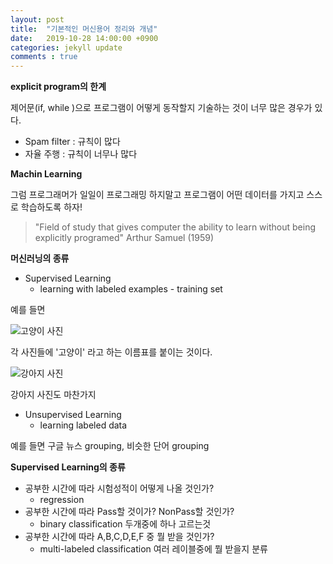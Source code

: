 ```yaml
---
layout: post
title:  "기본적인 머신용어 정리와 개념"
date:   2019-10-28 14:00:00 +0900
categories: jekyll update
comments : true
---
```


**explicit program의 한계**

제어문(if, while )으로 프로그램이 어떻게 동작할지 기술하는 것이 너무 많은 경우가 있다.

- Spam filter : 규칙이 많다
- 자율 주행 : 규칙이 너무나 많다

**Machin Learning**

그럼 프로그래머가 일일이 프로그래밍 하지말고 프로그램이 어떤 데이터를 가지고 스스로 학습하도록 하자!

> "Field of study that gives computer the ability to learn without being explicitly programed" Arthur Samuel (1959)

**머신러닝의 종류**

- Supervised Learning
  - learning with labeled examples - training set

예를 들면

![고양이 사진](https://github.com/gwnuysw/gwnuysw.github.io/blob/master/_images/2019_10_28/%EC%8A%A4%ED%81%AC%EB%A6%B0%EC%83%B7%202019-10-28%20%EC%98%A4%ED%9B%84%207.27.42.png?raw=true)

각 사진들에 '고양이' 라고 하는 이름표를 붙이는 것이다.

![강아지 사진](https://github.com/gwnuysw/gwnuysw.github.io/blob/master/_images/2019_10_28/%EC%8A%A4%ED%81%AC%EB%A6%B0%EC%83%B7%202019-10-28%20%EC%98%A4%ED%9B%84%207.30.31.png?raw=true)

강아지 사진도 마찬가지

- Unsupervised Learning
  - learning labeled data

예를 들면 구글 뉴스 grouping, 비슷한 단어 grouping

**Supervised Learning의 종류**

- 공부한 시간에 따라 시험성적이 어떻게 나올 것인가?
  - regression
- 공부한 시간에 따라 Pass할 것이가? NonPass할 것인가?
  - binary classification 두개중에 하나 고르는것
- 공부한 시간에 따라 A,B,C,D,E,F 중 뭘 받을 것인가?
  - multi-labeled classification 여러 레이블중에 뭘 받을지 분류
